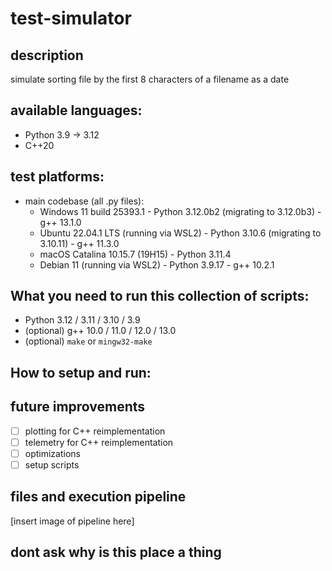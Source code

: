 # test-simulator
## description
simulate sorting file by the first 8 characters of a filename as a date

## available languages:
- Python 3.9 -> 3.12
- C++20

## test platforms:
- main codebase (all .py files):
  - Windows 11 build 25393.1 - Python 3.12.0b2 (migrating to 3.12.0b3) - g++ 13.1.0
  - Ubuntu 22.04.1 LTS (running via WSL2) - Python 3.10.6 (migrating to 3.10.11) - g++ 11.3.0
  - macOS Catalina 10.15.7 (19H15) - Python 3.11.4
  - Debian 11 (running via WSL2) - Python 3.9.17 - g++ 10.2.1

## What you need to run this collection of scripts:
- Python 3.12 / 3.11 / 3.10 / 3.9
- (optional) g++ 10.0 / 11.0 / 12.0 / 13.0
- (optional) `make` or `mingw32-make`

## How to setup and run:

## future improvements
- [ ] plotting for C++ reimplementation
- [ ] telemetry for C++ reimplementation
- [ ] optimizations
- [ ] setup scripts

## files and execution pipeline
[insert image of pipeline here]

## dont ask why is this place a thing
